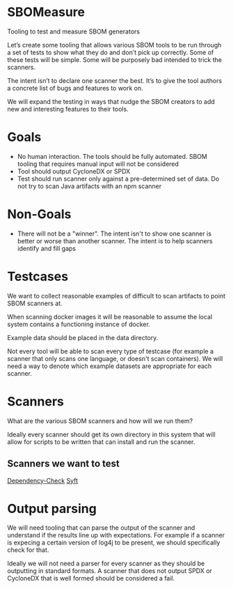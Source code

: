 # SBOMeasure
Tooling to test and measure SBOM generators

Let’s create some tooling that allows various SBOM tools to be run through
a set of tests to show what they do and don’t pick up correctly. Some of
these tests will be simple. Some will be purposely bad intended to trick
the scanners.

The intent isn’t to declare one scanner the best. It’s to give the tool
authors a concrete list of bugs and features to work on.

We will expand the testing in ways that nudge the SBOM creators to add new
and interesting features to their tools.

# Goals

- No human interaction. The tools should be fully automated. SBOM tooling
  that requires manual input will not be considered
- Tool should output CycloneDX or SPDX
- Test should run scanner only against a pre-determined set of data. Do not
  try to scan Java artifacts with an npm scanner

# Non-Goals

- There will not be a "winner". The intent isn't to show one scanner is
  better or worse than another scanner. The intent is to help scanners
  identify and fill gaps


# Testcases
We want to collect reasonable examples of difficult to scan artifacts to
point SBOM scanners at.

When scanning docker images it will be reasonable to assume the local
system contains a functioning instance of docker.

Example data should be placed in the data directory.

Not every tool will be able to scan every type of testcase (for example a
scanner that only scans one language, or doesn't scan containers). We will
need a way to denote which example datasets are appropriate for each
scanner.

# Scanners

What are the various SBOM scanners and how will we run them?

Ideally every scanner should get its own directory in this system that will
allow for scripts to be written that can install and run the scanner.

## Scanners we want to test
[Dependency-Check](https://owasp.org/www-project-dependency-check/)
[Syft](https://github.com/anchore/syft/)

# Output parsing

We will need tooling that can parse the output of the scanner and
understand if the results line up with expectations. For example if a
scanner is expecing a certain version of log4j to be present, we should
specifically check for that.

Ideally we will not need a parser for every scanner as they should be
outputting in standard formats. A scanner that does not output SPDX or
CycloneDX that is well formed should be considered a fail.
